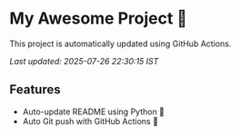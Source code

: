 # My Awesome Project 🚀

This project is automatically updated using GitHub Actions.

_Last updated: 2025-07-26 22:30:15 IST_

## Features
- Auto-update README using Python 🐍
- Auto Git push with GitHub Actions 🤖
